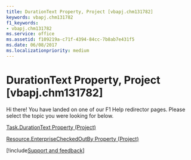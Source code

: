 ```yaml
---
title: DurationText Property, Project [vbapj.chm131782]
keywords: vbapj.chm131782
f1_keywords:
- vbapj.chm131782
ms.service: office
ms.assetid: f109219a-c71f-4394-84cc-7b8ab7e431f5
ms.date: 06/08/2017
ms.localizationpriority: medium
---
```



# DurationText Property, Project [vbapj.chm131782]

Hi there! You have landed on one of our F1 Help redirector pages. Please select the topic you were looking for below.

[Task.DurationText Property (Project)](https://msdn.microsoft.com/library/4b0bbf0c-13fa-fcab-9940-b3471eb3509b%28Office.15%29.aspx)

[Resource.EnterpriseCheckedOutBy Property (Project)](https://msdn.microsoft.com/library/9e741c85-ffc7-6d49-18ea-bfdcafe23934%28Office.15%29.aspx)

[!include[Support and feedback](~/includes/feedback-boilerplate.md)]